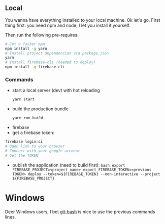 ## Local
You wanna have everything installed to your local machine.
Ok let's go.
First thing first: you need npm and node, I let you install it yourself.

Then run the following pre-requires:
```bash
# Get a faster npm
npm install -g yarn
# Install project dependencies via package.json
yarn
# Install firebase-cli (needed to deploy)
npm install -g firebase-cli
```

### Commands
  * start a local server (dev) with hot reloading
    ```bash
    yarn start
    ```
  * build the production bundle
    ```bash
    yarn run build
    ```
  * firebase
   * get a firebase token:
   ```bash
   firebase login:ci
   # Open link to your browser
   # Connect with your google account
   # Get the TOKEN
   ```
   * publish the application (need to build first):
    ```bash
    export FIREBASE_PROJECT=<project name>
    export FIREBASE_TOKEN=<previous TOKEN>
    deploy --token=${FIREBASE_TOKEN} --non-interactive --project ${FIREBASE_PROJECT}
    ```

# Windows
Deer Windows users, I bet [git-bash](https://git-for-windows.github.io/) is nice to use the previous commands lines.
